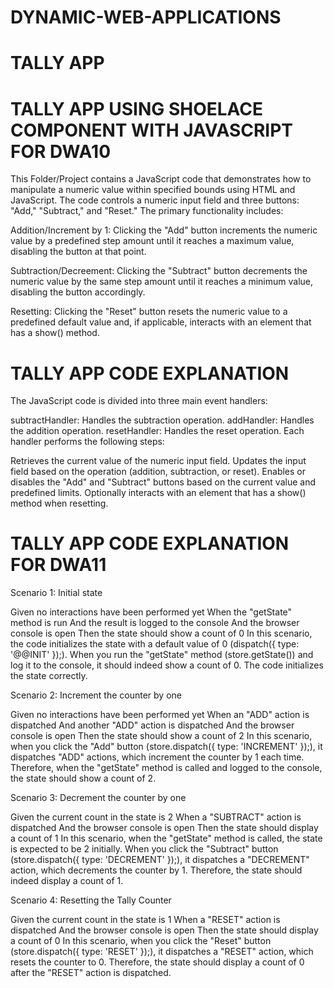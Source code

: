 # DYNAMIC-WEB-APPLICATIONS
# TALLY APP


# TALLY APP USING SHOELACE COMPONENT WITH JAVASCRIPT FOR DWA10

This Folder/Project contains a JavaScript code that demonstrates how to manipulate a numeric value within specified bounds using HTML and JavaScript. The code controls a numeric input field and three buttons: "Add," "Subtract," and "Reset." The primary functionality includes:


Addition/Increment by 1: Clicking the "Add" button increments the numeric value by a predefined step amount until it reaches a maximum value, disabling the button at that point.

Subtraction/Decreement: Clicking the "Subtract" button decrements the numeric value by the same step amount until it reaches a minimum value, disabling the button accordingly.

Resetting: Clicking the "Reset" button resets the numeric value to a predefined default value and, if applicable, interacts with an element that has a show() method.


# TALLY APP CODE EXPLANATION

The JavaScript code is divided into three main event handlers:

subtractHandler: Handles the subtraction operation.
addHandler: Handles the addition operation.
resetHandler: Handles the reset operation.
Each handler performs the following steps:

Retrieves the current value of the numeric input field.
Updates the input field based on the operation (addition, subtraction, or reset).
Enables or disables the "Add" and "Subtract" buttons based on the current value and predefined limits.
Optionally interacts with an element that has a show() method when resetting.


# TALLY APP CODE EXPLANATION FOR DWA11

Scenario 1: Initial state

Given no interactions have been performed yet
When the "getState" method is run
And the result is logged to the console
And the browser console is open
Then the state should show a count of 0
In this scenario, the code initializes the state with a default value of 0 (dispatch({ type: '@@INIT' });). When you run the "getState" method (store.getState()) and log it to the console, it should indeed show a count of 0. The code initializes the state correctly.

Scenario 2: Increment the counter by one

Given no interactions have been performed yet
When an "ADD" action is dispatched
And another "ADD" action is dispatched
And the browser console is open
Then the state should show a count of 2
In this scenario, when you click the "Add" button (store.dispatch({ type: 'INCREMENT' });), it dispatches "ADD" actions, which increment the counter by 1 each time. Therefore, when the "getState" method is called and logged to the console, the state should show a count of 2.

Scenario 3: Decrement the counter by one

Given the current count in the state is 2
When a "SUBTRACT" action is dispatched
And the browser console is open
Then the state should display a count of 1
In this scenario, when the "getState" method is called, the state is expected to be 2 initially. When you click the "Subtract" button (store.dispatch({ type: 'DECREMENT' });), it dispatches a "DECREMENT" action, which decrements the counter by 1. Therefore, the state should indeed display a count of 1.

Scenario 4: Resetting the Tally Counter

Given the current count in the state is 1
When a "RESET" action is dispatched
And the browser console is open
Then the state should display a count of 0
In this scenario, when you click the "Reset" button (store.dispatch({ type: 'RESET' });), it dispatches a "RESET" action, which resets the counter to 0. Therefore, the state should display a count of 0 after the "RESET" action is dispatched.

